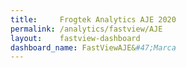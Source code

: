 ```yaml
---
title:     Frogtek Analytics AJE 2020
permalink: /analytics/fastview/AJE
layout:    fastview-dashboard
dashboard_name: FastViewAJE&#47;Marca
---
```

